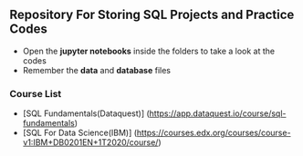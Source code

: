 ## Repository For Storing SQL Projects and Practice Codes

- Open the **jupyter notebooks** inside the folders to take a look at the codes
- Remember the **data** and **database** files

### Course List

- [SQL Fundamentals(Dataquest)] (https://app.dataquest.io/course/sql-fundamentals)
- [SQL For Data Science(IBM)] (https://courses.edx.org/courses/course-v1:IBM+DB0201EN+1T2020/course/)
